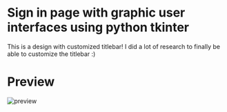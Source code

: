 # Sign in page with graphic user interfaces using python tkinter

This is a design with customized titlebar!
I did a lot of research to finally be able to customize the titlebar :)

# Preview
![preview](https://user-images.githubusercontent.com/54373229/194660992-841cc88e-c15f-456a-b8cf-ad249e6b2bff.png)

